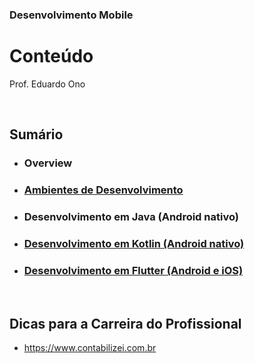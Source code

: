### Desenvolvimento Mobile

# Conteúdo

Prof. Eduardo Ono

<br>

## Sumário

  * ### Overview
  * ### [Ambientes de Desenvolvimento](./ambiente-de-desenvolvimento/README.md)
  * ### Desenvolvimento em Java (Android nativo)
  * ### [Desenvolvimento em Kotlin (Android nativo)](./kotlin/)
  * ### [Desenvolvimento em Flutter (Android e iOS)](./flutter/)

<br>

## Dicas para a Carreira do Profissional

* https://www.contabilizei.com.br

<br>

